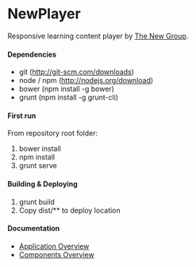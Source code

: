 NewPlayer
=========

Responsive learning content player by [The New Group](http://www.thenewgroup.com).

#### Dependencies

- git (http://git-scm.com/downloads)
- node / npm (http://nodejs.org/download)
- bower (npm install -g bower)
- grunt (npm install -g grunt-cli)

#### First run

From repository root folder:

1. bower install
1. npm install
1. grunt serve

#### Building & Deploying

1. grunt build
1. Copy dist/\*\* to deploy location

#### Documentation


- [Application Overview](app/)
- [Components Overview](app/scripts/component/)

